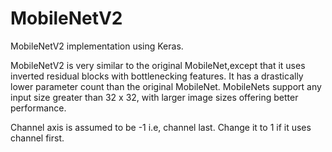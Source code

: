 # MobileNetV2
MobileNetV2 implementation using Keras.

MobileNetV2 is very similar to the original MobileNet,except that it uses inverted residual blocks with bottlenecking features. It has a drastically lower parameter count than the original MobileNet. MobileNets support any input size greater than 32 x 32, with larger image sizes offering better performance.

Channel axis is assumed to be -1 i.e, channel last. Change it to 1 if it uses channel first.
